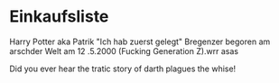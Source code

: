 # Einkaufsliste
Harry Potter aka Patrik "Ich hab zuerst gelegt" Bregenzer begoren am arschder Welt 
am 12 .5.2000 (Fucking Generation Z).wrr
asas

Did you ever hear the tratic story of darth plagues the whise!
